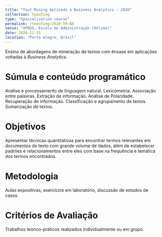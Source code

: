 ```yaml
---
title: "Text Mining Aplicado à Business Analytics - 2020"
collection: teaching
type: "Specialization course"
permalink: /teaching/2020-TM-BA
venue: "UFRGS, Escola de Administração (Online)"
date: 2020-11-15
location: "Porto Alegre, Brazil"
---
```


Ensino de abordagens de mineração de textos com ênsase em aplicações voltadas à _Business Analytics_.

Súmula e conteúdo programático
======
Análise e processamento de linguagem natural. Lexicometria. Associação entre palavras. Extração de informação. Análise de Polaridade. Recuperação de informação. Classificação e agrupamento de textos. Sumarização de textos.

Objetivos
======
Apresentar técnicas quantitativas para encontrar termos relevantes em documentos de texto com grande volume de dados, além de estabelecer padrões e relacionamentos entre eles com base na frequência e temática dos termos encontrados. 

Metodologia
======
Aulas expositivas, exercícios em laboratório, discussão de estudos de casos.

Critérios de Avaliação
======
Trabalhos teórico-práticos realizados individualmente ou em grupo.
